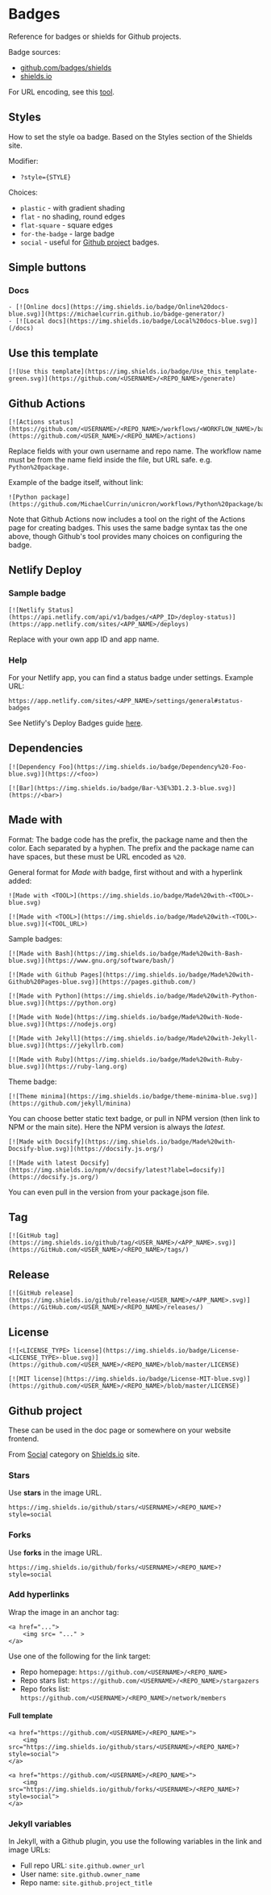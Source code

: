 # Badges

Reference for badges or shields for Github projects.

Badge sources:

- [github.com/badges/shields](https://github.com/badges/shields)
- [shields.io](https://shields.io/)

For URL encoding, see this [tool](https://www.urlencoder.org/).


## Styles

How to set the style oa badge. Based on the Styles section of the Shields site.

Modifier:

- `?style={STYLE}`

Choices:

- `plastic` - with gradient shading
- `flat` - no shading, round edges
- `flat-square` - square edges
- `for-the-badge` - large badge
- `social` - useful for [Github project](#github-project) badges.

## Simple buttons

### Docs

```
- [![Online docs](https://img.shields.io/badge/Online%20docs-blue.svg)](https://michaelcurrin.github.io/badge-generator/)
- [![Local docs](https://img.shields.io/badge/Local%20docs-blue.svg)](/docs)
```

## Use this template

```
[![Use this template](https://img.shields.io/badge/Use_this_template-green.svg)](https://github.com/<USERNAME>/<REPO_NAME>/generate)
```

## Github Actions

```
[![Actions status](https://github.com/<USERNAME>/<REPO_NAME>/workflows/<WORKFLOW_NAME>/badge.svg)](https://github.com/<USER_NAME>/<REPO_NAME>/actions)
```

Replace fields with your own username and repo name. The workflow name must be from the name field inside the file, but URL safe. e.g. `Python%20package.`

Example of the badge itself, without link:

```
![Python package](https://github.com/MichaelCurrin/unicron/workflows/Python%20package/badge.svg)
```

Note that Github Actions now includes a tool on the right of the Actions page for creating badges. This uses the same badge syntax tas the one above, though Github's tool provides many choices on configuring the badge.


## Netlify Deploy

### Sample badge

```
[![Netlify Status](https://api.netlify.com/api/v1/badges/<APP_ID>/deploy-status)](https://app.netlify.com/sites/<APP_NAME>/deploys)
```

Replace with your own app ID and app name.

### Help

For your Netlify app, you can find a status badge under settings. Example URL:

```
https://app.netlify.com/sites/<APP_NAME>/settings/general#status-badges
```

See Netlify's Deploy Badges guide [here](https://www.netlify.com/blog/2019/01/29/sharing-the-love-with-netlify-deployment-badges/).


## Dependencies

```
[![Dependency Foo](https://img.shields.io/badge/Dependency%20-Foo-blue.svg)](https://<foo>)
```

```
[![Bar](https://img.shields.io/badge/Bar-%3E%3D1.2.3-blue.svg)](https://<bar>)
```


## Made with

Format: The badge code has the prefix, the package name and then the color. Each separated by a hyphen. The prefix and the package name can have spaces, but these must be URL encoded as `%20`.

General format for _Made with_ badge, first without and with a hyperlink added:

```
![Made with <TOOL>](https://img.shields.io/badge/Made%20with-<TOOL>-blue.svg)

[![Made with <TOOL>](https://img.shields.io/badge/Made%20with-<TOOL>-blue.svg)](<TOOL_URL>)
```

Sample badges:

```
[![Made with Bash](https://img.shields.io/badge/Made%20with-Bash-blue.svg)](https://www.gnu.org/software/bash/)

[![Made with Github Pages](https://img.shields.io/badge/Made%20with-Github%20Pages-blue.svg)](https://pages.github.com/)

[![Made with Python](https://img.shields.io/badge/Made%20with-Python-blue.svg)](https://python.org)

[![Made with Node](https://img.shields.io/badge/Made%20with-Node-blue.svg)](https://nodejs.org)

[![Made with Jekyll](https://img.shields.io/badge/Made%20with-Jekyll-blue.svg)](https://jekyllrb.com)

[![Made with Ruby](https://img.shields.io/badge/Made%20with-Ruby-blue.svg)](https://ruby-lang.org)
```

Theme badge:

```
[![Theme minima](https://img.shields.io/badge/theme-minima-blue.svg)](https://github.com/jekyll/minina)
```

You can choose better static text badge, or pull in NPM version (then link to NPM or the main site). Here the NPM version is always the _latest_.

```
[![Made with Docsify](https://img.shields.io/badge/Made%20with-Docsify-blue.svg)](https://docsify.js.org/) 

[![Made with latest Docsify](https://img.shields.io/npm/v/docsify/latest?label=docsify)](https://docsify.js.org/)
```

You can even pull in the version from your package.json file.


## Tag

```
[![GitHub tag](https://img.shields.io/github/tag/<USER_NAME>/<APP_NAME>.svg)](https://GitHub.com/<USER_NAME>/<REPO_NAME>/tags/)
```

## Release

```
[![GitHub release](https://img.shields.io/github/release/<USER_NAME>/<APP_NAME>.svg)](https://GitHub.com/<USER_NAME>/<REPO_NAME>/releases/)
```

## License

```
[![<LICENSE_TYPE> license](https://img.shields.io/badge/License-<LICENSE_TYPE>-blue.svg)](https://github.com/<USER_NAME>/<REPO_NAME>/blob/master/LICENSE)
```

```
[![MIT license](https://img.shields.io/badge/License-MIT-blue.svg)](https://github.com/<USER_NAME>/<REPO_NAME>/blob/master/LICENSE)
```


## Github project

These can be used in the doc page or somewhere on your website frontend.

From [Social](https://shields.io/category/social) category on [Shields.io](https://shields.io/) site.


### Stars

Use **stars** in the image URL.

```
https://img.shields.io/github/stars/<USERNAME>/<REPO_NAME>?style=social
```

### Forks

Use **forks** in the image URL.

```
https://img.shields.io/github/forks/<USERNAME>/<REPO_NAME>?style=social
```

### Add hyperlinks

Wrap the image in an anchor tag:

```
<a href="...">
    <img src= "..." >
</a>
```

Use one of the following for the link target:

- Repo homepage: `https://github.com/<USERNAME>/<REPO_NAME>`
- Repo stars list: `https://github.com/<USERNAME>/<REPO_NAME>/stargazers`
- Repo forks list: `https://github.com/<USERNAME>/<REPO_NAME>/network/members`


#### Full template

```
<a href="https://github.com/<USERNAME>/<REPO_NAME>">
    <img src="https://img.shields.io/github/stars/<USERNAME>/<REPO_NAME>?style=social">
</a>

<a href="https://github.com/<USERNAME>/<REPO_NAME>">
    <img src="https://img.shields.io/github/forks/<USERNAME>/<REPO_NAME>?style=social">
</a>
```


### Jekyll variables

In Jekyll, with a Github plugin, you use the following variables in the link and image URLs:

- Full repo URL: `site.github.owner_url`
- User name: `site.github.owner_name`
- Repo name: `site.github.project_title`
